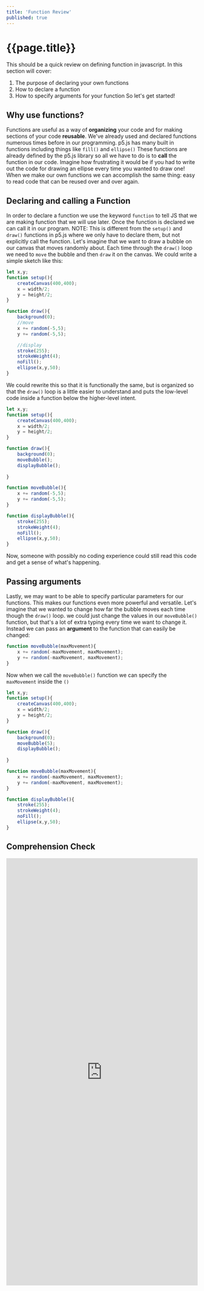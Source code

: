 ```yaml
---
title: 'Function Review'
published: true
---
```


# {{page.title}}

This should be a quick review on defining function in javascript. In this section will cover:
1. The purpose of declaring your own functions
1. How to declare a function
1. How to specify arguments for your function
So let's get started!

## Why use functions?

Functions are useful as a way of **organizing** your code and for making sections of your code **reusable**. We've already used and declared functions numerous times before in our programming. p5.js has many built in functions including things like `fill()` and `ellipse()` These functions are already defined by the p5.js library so all we have to do is to **call** the function in our code. Imagine how frustrating it would be if you had to write out the code for drawing an ellipse every time you wanted to draw one! When we make our own functions we can accomplish the same thing: easy to read code that can be reused over and over again.

## Declaring and calling a Function

In order to declare a function we use the keyword `function` to tell JS that we are making function that we will use later. Once the function is declared we can call it in our program. NOTE: This is different from the `setup()` and `draw()` functions in p5.js where we only have to declare them, but not explicitly call the function. Let's imagine that we want to draw a bubble on our canvas that moves randomly about. Each time through the `draw()` loop we need to `move` the bubble and then `draw` it on the canvas. We could write a simple sketch like this:

```javascript
let x,y;
function setup(){
    createCanvas(400,400);
    x = width/2;
    y = height/2;
}

function draw(){
    background(0);
    //move
    x += random(-5,5);
    y += random(-5,5);

    //display
    stroke(255);
    strokeWeight(4);
    noFill();
    ellipse(x,y,50);
}
```
We could rewrite this so that it is functionally the same, but is organized so that the `draw()` loop is a little easier to understand and puts the low-level code inside a function below the higher-level intent.

```javascript
let x,y;
function setup(){
    createCanvas(400,400);
    x = width/2;
    y = height/2;
}

function draw(){
    background(0);
    moveBubble();
    displayBubble();
    
}

function moveBubble(){
    x += random(-5,5);
    y += random(-5,5);
}

function displayBubble(){
    stroke(255);
    strokeWeight(4);
    noFill();
    ellipse(x,y,50);
}
```
Now, someone with possibly no coding experience could still read this code and get a sense of what's happening.

## Passing arguments

Lastly, we may want to be able to specify particular parameters for our functions. This makes our functions even more powerful and versatile. Let's imagine that we wanted to change how far the bubble moves each time though the `draw()` loop. we could just change the values in our `moveBubble()` function, but that's a lot of extra typing every time we want to change it. Instead we can pass an **argument** to the function that can easily be changed:
```javascript
function moveBubble(maxMovement){
    x += random(-maxMovement, maxMovement);
    y += random(-maxMovement, maxMovement);
}
```
Now when we call the `moveBubble()` function we can specify the `maxMovement` inside the `()`

```javascript
let x,y;
function setup(){
    createCanvas(400,400);
    x = width/2;
    y = height/2;
}

function draw(){
    background(0);
    moveBubble(5);
    displayBubble();
    
}

function moveBubble(maxMovement){
    x += random(-maxMovement, maxMovement);
    y += random(-maxMovement, maxMovement);
}

function displayBubble(){
    stroke(255);
    strokeWeight(4);
    noFill();
    ellipse(x,y,50);
}
```

## Comprehension Check

<iframe src="https://docs.google.com/forms/d/e/1FAIpQLSecw64f4vZ1Ue60LVoOzJ_1w4BGeuS2Wz_XXow_6ssup_sg6Q/viewform?embedded=true" width="100%" height="1121" frameborder="0" marginheight="0" marginwidth="0">Loading...</iframe>